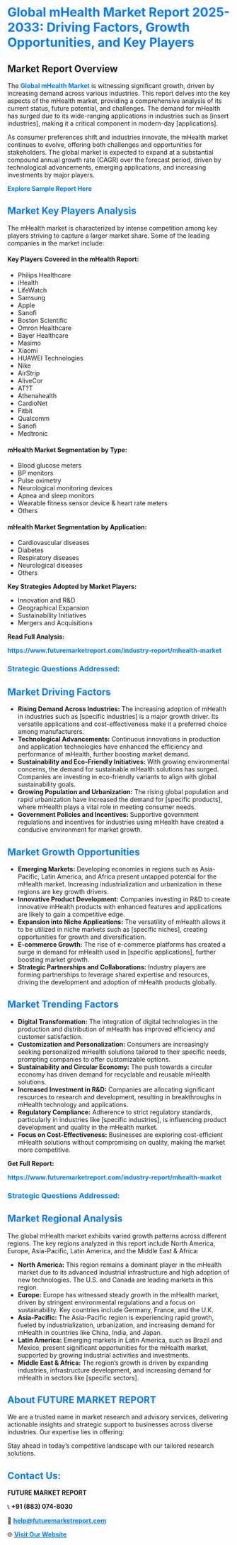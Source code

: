 <h1 style="color: #007BFF;">Global mHealth Market Report 2025-2033: Driving Factors, Growth Opportunities, and Key Players</h1>

<section id="overview">
<h2>Market Report Overview</h2>
<p>The <a href="https://www.futuremarketreport.com/industry-report/mhealth-market" style="color: #007BFF; text-decoration: none;"><strong>Global mHealth Market</strong></a> is witnessing significant growth, driven by increasing demand across various industries. This report delves into the key aspects of the mHealth market, providing a comprehensive analysis of its current status, future potential, and challenges. The demand for mHealth has surged due to its wide-ranging applications in industries such as [insert industries], making it a critical component in modern-day [applications].</p>
<p>As consumer preferences shift and industries innovate, the mHealth market continues to evolve, offering both challenges and opportunities for stakeholders. The global market is expected to expand at a substantial compound annual growth rate (CAGR) over the forecast period, driven by technological advancements, emerging applications, and increasing investments by major players.</p>
</section>

<section id="overview">
<p><a href="https://www.futuremarketreport.com/request-sample/reportId=61424" style="color: #007BFF; text-decoration: none;"><strong>Explore Sample Report Here</strong></a></p>
</section>

<section id="key-players">
<h2 style="color: #007BFF;">Market Key Players Analysis</h2>
<p>The mHealth market is characterized by intense competition among key players striving to capture a larger market share. Some of the leading companies in the market include:</p>
<h4>Key Players Covered in the mHealth Report:</h4>
<ul><li>Philips Healthcare</li><li>iHealth</li><li>LifeWatch</li><li>Samsung</li><li>Apple</li><li>Sanofi</li><li>Boston Scientific</li><li>Omron Healthcare</li><li>Bayer Healthcare</li><li>Masimo</li><li>Xiaomi</li><li>HUAWEI Technologies</li><li>Nike</li><li>AirStrip</li><li>AliveCor</li><li>AT?T</li><li>Athenahealth</li><li>CardioNet</li><li>Fitbit</li><li>Qualcomm</li><li>Sanofi</li><li>Medtronic</li></ul>
<h4>mHealth Market Segmentation by Type:</h4>
<ul><li>Blood glucose meters</li><li>BP monitors</li><li>Pulse oximetry</li><li>Neurological monitoring devices</li><li>Apnea and sleep monitors</li><li>Wearable fitness sensor device &amp; heart rate meters</li><li>Others</li></ul>

<h4>mHealth Market Segmentation by Application:</h4>
<ul><li>Cardiovascular diseases</li><li>Diabetes</li><li>Respiratory diseases</li><li>Neurological diseases</li><li>Others</li></ul>
<p><strong>Key Strategies Adopted by Market Players:</strong></p>
<ul>
<li>Innovation and R&D</li>
<li>Geographical Expansion</li>
<li>Sustainability Initiatives</li>
<li>Mergers and Acquisitions</li>
</ul>
</section>

<section>
<p><strong>Read Full Analysis: </strong></p><a href="https://www.futuremarketreport.com/industry-report/mhealth-market" style="color: #007BFF; text-decoration: none;"><strong>https://www.futuremarketreport.com/industry-report/mhealth-market</strong></a>
<h3 style="color: #007BFF;">Strategic Questions Addressed:</h3>
</section>

<section id="driving-factors">
<h2 style="color: #007BFF;">Market Driving Factors</h2>
<ul>
<li><strong>Rising Demand Across Industries:</strong> The increasing adoption of mHealth in industries such as [specific industries] is a major growth driver. Its versatile applications and cost-effectiveness make it a preferred choice among manufacturers.</li>
<li><strong>Technological Advancements:</strong> Continuous innovations in production and application technologies have enhanced the efficiency and performance of mHealth, further boosting market demand.</li>
<li><strong>Sustainability and Eco-Friendly Initiatives:</strong> With growing environmental concerns, the demand for sustainable mHealth solutions has surged. Companies are investing in eco-friendly variants to align with global sustainability goals.</li>
<li><strong>Growing Population and Urbanization:</strong> The rising global population and rapid urbanization have increased the demand for [specific products], where mHealth plays a vital role in meeting consumer needs.</li>
<li><strong>Government Policies and Incentives:</strong> Supportive government regulations and incentives for industries using mHealth have created a conducive environment for market growth.</li>
</ul>
</section>

<section id="growth-opportunities">
<h2 style="color: #007BFF;">Market Growth Opportunities</h2>
<ul>
<li><strong>Emerging Markets:</strong> Developing economies in regions such as Asia-Pacific, Latin America, and Africa present untapped potential for the mHealth market. Increasing industrialization and urbanization in these regions are key growth drivers.</li>
<li><strong>Innovative Product Development:</strong> Companies investing in R&D to create innovative mHealth products with enhanced features and applications are likely to gain a competitive edge.</li>
<li><strong>Expansion into Niche Applications:</strong> The versatility of mHealth allows it to be utilized in niche markets such as [specific niches], creating opportunities for growth and diversification.</li>
<li><strong>E-commerce Growth:</strong> The rise of e-commerce platforms has created a surge in demand for mHealth used in [specific applications], further boosting market growth.</li>
<li><strong>Strategic Partnerships and Collaborations:</strong> Industry players are forming partnerships to leverage shared expertise and resources, driving the development and adoption of mHealth products globally.</li>
</ul>
</section>

<section id="trending-factors">
<h2 style="color: #007BFF;">Market Trending Factors</h2>
<ul>
<li><strong>Digital Transformation:</strong> The integration of digital technologies in the production and distribution of mHealth has improved efficiency and customer satisfaction.</li>
<li><strong>Customization and Personalization:</strong> Consumers are increasingly seeking personalized mHealth solutions tailored to their specific needs, prompting companies to offer customizable options.</li>
<li><strong>Sustainability and Circular Economy:</strong> The push towards a circular economy has driven demand for recyclable and reusable mHealth solutions.</li>
<li><strong>Increased Investment in R&D:</strong> Companies are allocating significant resources to research and development, resulting in breakthroughs in mHealth technology and applications.</li>
<li><strong>Regulatory Compliance:</strong> Adherence to strict regulatory standards, particularly in industries like [specific industries], is influencing product development and quality in the mHealth market.</li>
<li><strong>Focus on Cost-Effectiveness:</strong> Businesses are exploring cost-efficient mHealth solutions without compromising on quality, making the market more competitive.</li>
</ul>
</section>

<section>
<p><strong>Get Full Report: </strong></p><a href="https://www.futuremarketreport.com/industry-report/mhealth-market" style="color: #007BFF; text-decoration: none;"><strong>https://www.futuremarketreport.com/industry-report/mhealth-market</strong></a>
<h3 style="color: #007BFF;">Strategic Questions Addressed:</h3>
</section>


<section id="regional-analysis">
<h2 style="color: #007BFF;">Market Regional Analysis</h2>
<p>The global mHealth market exhibits varied growth patterns across different regions. The key regions analyzed in this report include North America, Europe, Asia-Pacific, Latin America, and the Middle East & Africa:</p>
<ul>
<li><strong>North America:</strong> This region remains a dominant player in the mHealth market due to its advanced industrial infrastructure and high adoption of new technologies. The U.S. and Canada are leading markets in this region.</li>
<li><strong>Europe:</strong> Europe has witnessed steady growth in the mHealth market, driven by stringent environmental regulations and a focus on sustainability. Key countries include Germany, France, and the U.K.</li>
<li><strong>Asia-Pacific:</strong> The Asia-Pacific region is experiencing rapid growth, fueled by industrialization, urbanization, and increasing demand for mHealth in countries like China, India, and Japan.</li>
<li><strong>Latin America:</strong> Emerging markets in Latin America, such as Brazil and Mexico, present significant opportunities for the mHealth market, supported by growing industrial activities and investments.</li>
<li><strong>Middle East & Africa:</strong> The region’s growth is driven by expanding industries, infrastructure development, and increasing demand for mHealth in sectors like [specific sectors].</li>
</ul>
</section>

<footer>
<h2 style="color: #007BFF;">About FUTURE MARKET REPORT</h2>
<p>We are a trusted name in market research and advisory services, delivering actionable insights and strategic support to businesses across diverse industries. Our expertise lies in offering:</p>

<p>Stay ahead in today’s competitive landscape with our tailored research solutions.</p>

<h2 style="color: #007BFF;">Contact Us:</h2>
<p><strong>FUTURE MARKET REPORT</strong></p>
<p>📞 <strong>+91 (883) 074-8030</strong></p>
<p>📧 <strong><a href="mailto:help@futuremarketreport.com" style="color: #007BFF;">help@futuremarketreport.com</a></strong></p>
<p>🌐 <strong><a href="https://www.futuremarketreport.com/" style="color: #007BFF;">Visit Our Website</a></strong></p>
</footer>